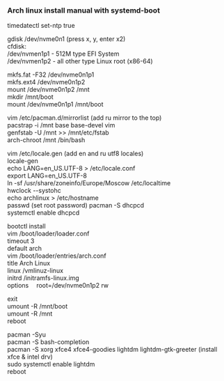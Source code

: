 ### Arch linux install manual with systemd-boot  

timedatectl set-ntp true  

gdisk /dev/nvme0n1 (press x, y, enter x2)  
cfdisk:  
  /dev/nvmen1p1 - 512M type EFI System  
  /dev/nvmen1p2 - all other type Linux root (x86-64)  
  
mkfs.fat -F32 /dev/nvme0n1p1  
mkfs.ext4 /dev/nvme0n1p2  
mount /dev/nvme0n1p2 /mnt  
mkdir /mnt/boot  
mount /dev/nvme0n1p1 /mnt/boot  

vim /etc/pacman.d/mirrorlist   (add ru mirror to the top)  
pacstrap -i /mnt base base-devel vim  
genfstab -U /mnt >> /mnt/etc/fstab   
arch-chroot /mnt /bin/bash  

vim /etc/locale.gen  (add en and ru utf8 locales)  
locale-gen  
echo LANG=en_US.UTF-8 > /etc/locale.conf  
export LANG=en_US.UTF-8  
ln -sf /usr/share/zoneinfo/Europe/Moscow /etc/localtime  
hwclock --systohc  
echo archlinux > /etc/hostname  
passwd   (set root password) 
pacman -S dhcpcd  
systemctl enable dhcpcd  

bootctl install  
vim /boot/loader/loader.conf  
   timeout 3  
   default arch  
vim /boot/loader/entries/arch.conf  
   title Arch Linux  
   linux /vmlinuz-linux  
   initrd /initramfs-linux.img  
   options  root=/dev/nvme0n1p2 rw  
   
exit  
umount -R /mnt/boot  
umount -R /mnt  
reboot  

pacman -Syu  
pacman -S bash-completion  
pacman -S xorg xfce4 xfce4-goodies lightdm lightdm-gtk-greeter  (install xfce & intel drv)  
sudo systemctl enable lightdm  
reboot  

